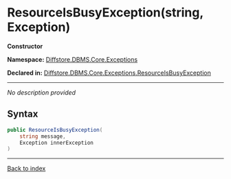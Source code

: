 # ResourceIsBusyException(string, Exception)

**Constructor**

**Namespace:** [Diffstore.DBMS.Core.Exceptions](Diffstore.DBMS.Core.Exceptions.md)

**Declared in:** [Diffstore.DBMS.Core.Exceptions.ResourceIsBusyException](Diffstore.DBMS.Core.Exceptions.ResourceIsBusyException.md)

------


*No description provided*

## Syntax

```csharp
public ResourceIsBusyException(
	string message,
	Exception innerException
)
```

------

[Back to index](index.md)